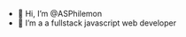 - 👋 Hi, I’m @ASPhilemon
- 👀 I’m a a fullstack javascript web developer



<!---
ASPhilemon/ASPhilemon is a ✨ special ✨ repository because its `README.md` (this file) appears on your GitHub profile.
You can click the Preview link to take a look at your changes.
--->
